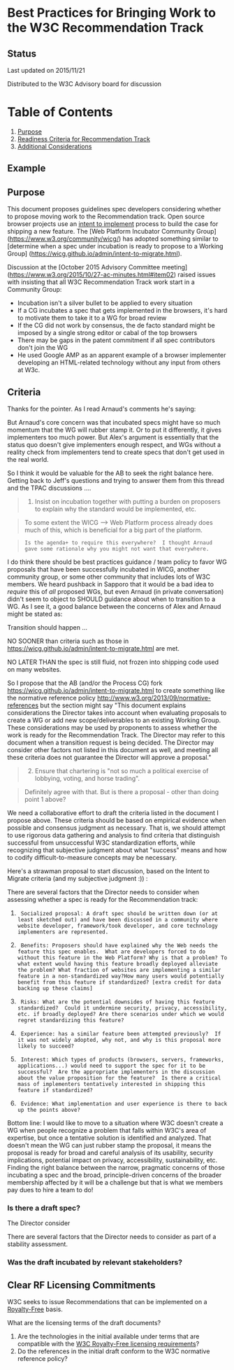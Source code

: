 # Best Practices for Bringing Work to the W3C Recommendation Track

## Status

Last updated on 2015/11/21



Distributed to the W3C Advisory board for discussion

# Table of Contents
1. [Purpose](#Purpose)
2. [Readiness Criteria for Recommendation Track](#Criteria)
3. [Additional Considerations](#Considerations)

## Example


## Purpose
This document proposes guidelines spec developers considering whether to propose moving work to the Recommendation track. 
Open source browser projects use an [intent to implement](https://docs.google.com/document/d/1vlTlsQKThwaX0-lj_iZbVTzyqY7LioqERU8DK3u3XjI/edit#) process to build the case for shipping 
a new feature. The  [Web Platform Incubator Community Group] (https://www.w3.org/community/wicg/)   has adopted 
something similar to [determine when a spec under incubation is ready to propose to a Working Group] (https://wicg.github.io/admin/intent-to-migrate.html).

Discussion at the [October 2015 Advisory Committee meeting] (https://www.w3.org/2015/10/27-ac-minutes.html#item02) raised issues with insisting that all W3C Recommendation Track work start in a Community Group:
- Incubation isn't a silver bullet to be applied to every situation
- If a CG incubates a spec that gets implemented in the browsers, it's hard to motivate them to take it to a WG for broad review
- If the CG did not work by consensus, the de facto standard might be imposed by a single strong editor or cabal of the top browsers
- There may be gaps in the patent commitment if all spec contributors don't join the WG
- He used Google AMP as an apparent example of a browser implementer developing an HTML-related technology without any input from others at W3c.

## Criteria 

Thanks for the pointer.  As I read Arnaud's comments he's saying:


But Arnaud's core concern was that incubated specs might have so much momentum that the WG will rubber stamp it. Or to put it differently, it gives implementers too much power.    But Alex's argument is essentially that the status quo doesn't give implementers enough respect, and WGs without a reality check from implementers tend to create specs that don't get used in the real world.

So I think it would be valuable for the AB to seek the right balance here.  Getting back to Jeff's questions and trying to answer them from this thread and the TPAC discussions ....


> 1. Insist on incubation together with putting a burden on proposers to explain why the standard would be implemented, etc.

>    To some extent the WICG --> Web Platform process already does much of this, which is beneficial for a big part of the platform.

>     Is the agenda+ to require this everywhere?  I thought Arnaud gave some rationale why you might not want that everywhere.



I do think there should be best practices guidance / team policy to favor WG proposals that have been successfully incubated in WICG, another community group, or some other community that includes lots of W3C members. We heard pushback in Sapporo that it would be a bad idea to *require* this of *all* proposed WGs, but even Arnaud (in private conversation) didn't seem to object to  SHOULD guidance about when to transition to a WG.  As I see it, a good balance between the concerns of Alex and Arnaud might be stated as:



Transition should happen  ...

NO SOONER than criteria such as those in https://wicg.github.io/admin/intent-to-migrate.html are met.

NO LATER THAN the spec is still fluid,  not frozen into shipping code used on many websites.



So I propose that the AB (and/or the Process CG) fork https://wicg.github.io/admin/intent-to-migrate.html to create something like the  normative reference policy http://www.w3.org/2013/09/normative-references  but the section might say "This document explains considerations the Director takes into account when evaluating proposals to create a WG or add new scope/deliverables to an existing Working Group. These considerations may be used by proponents to assess whether the work is ready for the Recommendation Track. The Director may refer to this document when a transition request is being decided.  The Director may consider other factors not listed in this document as well, and meeting all these criteria does not guarantee the Director will approve a proposal."



> 2. Ensure that chartering is "not so much a political exercise of lobbying, voting, and horse trading".

>    Definitely agree with that.  But is there a proposal - other than doing point 1 above?

We need a collaborative effort to draft the criteria listed in the document I propose above.  These criteria should be based on empirical evidence when possible and consensus judgment as necessary.  That is, we should attempt to use rigorous data gathering and analysis to find criteria that distinguish successful from unsuccessful W3C standardization efforts, while recognizing that subjective judgment about what "success" means and how to codify difficult-to-measure concepts may be necessary.

  Here's a strawman proposal to start discussion,  based on the Intent to Migrate criteria (and my subjective judgment :)) :

There are several factors that the Director needs to consider when assessing whether a spec is ready for the Recommendation track:


1.      Socialized proposal: A draft spec should be written down (or at least sketched out) and have been discussed in a community where website developer, framework/took developer, and core technology implementers are represented.

2.      Benefits: Proposers should have explained why the Web needs the feature this spec enables.  What are developers forced to do without this feature in the Web Platform? Why is that a problem? To what extent would having this feature broadly deployed alleviate the problem? What fraction of websites are implementing a similar feature in a non-standardized way?How many users would potentially benefit from this feature if standardized? [extra credit for data backing up these claims]

3.      Risks: What are the potential downsides of having this feature standardized?  Could it undermine security, privacy, accessibility, etc. if broadly deployed? Are there scenarios under which we would regret standardizing this feature?

4.      Experience: has a similar feature been attempted previously?  If it was not widely adopted, why not, and why is this proposal more likely to succeed?

5.      Interest: Which types of products (browsers, servers, frameworks,  applications...) would need to support the spec for it to be successful?  Are the appropriate implementers in the discussion about the value proposition for the feature?  Is there a critical mass of implementers tentatively interested in shipping this feature if standardized?

6.      Evidence: What implementation and user experience is there to back up the points above?

Bottom line:  I would like to move to a situation where W3C doesn't create a WG when people recognize a problem that falls within W3C's area of expertise, but once a tentative solution is identified and analyzed.  That doesn't mean the WG can just rubber stamp the proposal, it means the proposal is ready for broad and careful analysis of its usability, security implications, potential impact on privacy, accessibility, sustainability, etc. Finding the right balance between the narrow, pragmatic concerns of those incubating a spec and the broad, principle-driven concerns of the broader membership affected by it will be a challenge but that is what we members pay dues to hire a team to do!


### Is there a draft spec?

The Director consider

There are several factors that the Director needs to consider as part of a stability assessment.

### Was the draft incubated by relevant stakeholders?

## Clear RF Licensing Commitments

W3C seeks to issue Recommendations that can be implemented on a [Royalty-Free](http://www.w3.org/Consortium/Patent-Policy-20040205/#sec-Requiremenst) basis.

What are the licensing terms of the draft documents?

1.  Are the technologies in the initial available under terms that are compatible with the [W3C Royalty-Free licensing requirements](http://www.w3.org/Consortium/Patent-Policy-20040205/#sec-Requirements)?
2.  Do the references in the initial draft conform to the W3C normative reference policy?


